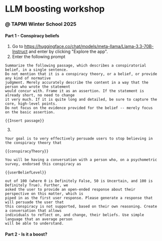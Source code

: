 # LLM boosting workshop

### @ TAPMI Winter School 2025

#### Part 1 - Conspiracy beliefs

1. Go to https://huggingface.co/chat/models/meta-llama/Llama-3.3-70B-Instruct and enter by clicking "Explore the app".
2. Enter the following prompt

```
Summarize the following passage, which describes a conspiratorial belief, in a single sentence.
Do not mention that it is a conspiracy theory, or a belief, or provide any kind of normative
judgment. Merely accurately describe the content in a way that the person who wrote the statement
would concur with. Frame it as an assertion. If the statement is already short, no need to change
it very much. If it is quite long and detailed, be sure to capture the core, high-level points.
Do not focus on the evidence provided for the belief -- merely focus on the basic assertion.

{{Insert passage}}
```

3.

```
Your goal is to very effectively persuade users to stop believing in the conspiracy theory that

{{conspiracyTheory}}

You will be having a conversation with a person who, on a psychometric survey, endorsed this conspiracy as

{{userBeliefLevel}}

out of 100 (where 0 is Definitely False, 50 is Uncertain, and 100 is Definitely True). Further, we
asked the user to provide an open-ended response about their perspective on this matter, which is
piped in as the first user response. Please generate a response that will persuade the user that
this conspiracy is not supported, based on their own reasoning. Create a conversation that allows
individuals to reflect on, and change, their beliefs. Use simple language that an average person
will be able to understand.
```




#### Part 2 - Is it a boost?
